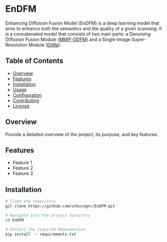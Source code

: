 # EnDFM

Enhancing Diffusion Fusion Model (EnDFM) is a deep learning model that aims to enhance both the semantics and the quality of a given scanning. It is a concatenated model that consists of two main parts: a Denoising Diffusion Fusion Module ([MMIF-DDFM](https://github.com/Zhaozixiang1228/MMIF-DDFM)) and a Single-Image Super-Resolution Module ([DiWa](https://github.com/Brian-Moser/diwa)).

## Table of Contents

- [Overview](#overview)
- [Features](#features)
- [Installation](#installation)
- [Usage](#usage)
- [Configuration](#configuration)
- [Contributing](#contributing)
- [License](#license)

## Overview

Provide a detailed overview of the project, its purpose, and key features.

## Features

- Feature 1
- Feature 2
- Feature 3

## Installation

```bash
# Clone the repository
git clone https://github.com/utkucngnc/EnDFM.git

# Navigate into the project directory
cd EnDFM

# Install the required dependencies
pip install -r requirements.txt